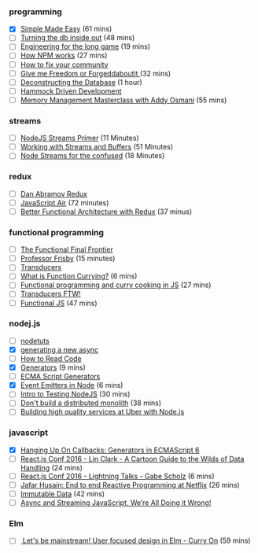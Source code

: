 ### programming

- [x] [Simple Made Easy](http://www.infoq.com/presentations/Simple-Made-Easy) (61 mins)
- [ ] [Turning the db inside out](https://www.youtube.com/watch?v=fU9hR3kiOK0) (48 mins)
- [ ] [Engineering for the long game](https://www.youtube.com/watch?v=p0jGmgIrf_M&list=PL055Epbe6d5Y86GSg3nhUH3o_v62FGpCI&feature=youtu.be&app=desktop) (19 mins)
- [ ] [How NPM works](https://www.youtube.com/watch?v=ShRDgdvlZQ8) (27 mins)
- [ ] [How to fix your community](https://www.youtube.com/watch?v=--hGo2Ff23U&app=desktop)
- [ ] [Give me Freedom or Forgeddaboutit ](https://www.youtube.com/watch?v=K8f19pXB3ts) (32 mins)
- [ ] [Deconstructing the Database](https://www.youtube.com/watch?v=Cym4TZwTCNU) (1 hour)
- [ ] [Hammock Driven Development](https://www.youtube.com/watch?v=f84n5oFoZBc)
- [ ] [Memory Management Masterclass with Addy Osmani](https://www.youtube.com/watch?v=LaxbdIyBkL0) (55 mins)

### streams
- [ ] [NodeJS Streams Primer](https://www.youtube.com/watch?v=yOSNQZm3Trw&list=PLLO-uAO11Coy6oIomjkQlXmkubI4Dizqm&index=1) (11 Minutes)
- [ ] [Working with Streams and Buffers](https://www.youtube.com/watch?v=aJrM46yzg0Q&list=PLLO-uAO11Coy6oIomjkQlXmkubI4Dizqm&index=2) (51 Minutes)
- [ ] [Node Streams for the confused](https://www.youtube.com/watch?v=9llfAByho98&list=PLLO-uAO11Coy6oIomjkQlXmkubI4Dizqm&index=3) (18 Minutes)

### redux
- [ ] [Dan Abramov Redux](https://www.youtube.com/watch?v=VJ38wSFbM3A)
- [ ] [JavaScript Air](https://www.youtube.com/watch?v=82M9fKe7hiw) (72 minutes)
- [ ] [Better Functional Architecture with Redux](https://www.youtube.com/watch?v=RtqWK6lMI5U) (37 minus)

### functional programming
- [ ] [The Functional Final Frontier](https://www.youtube.com/watch?v=xeEojV8K7Lk)
- [ ] [Professor Frisby](https://www.youtube.com/watch?v=h_tkIpwbsxY&index=1&list=PLK_hdtAJ4KqX0JOs_KMAmUNTNMRYhWEaC) (15 minutes)
- [ ] [Transducers](https://www.youtube.com/watch?v=6mTbuzafcII)
- [ ] [What is Function Currying?](https://egghead.io/lessons/javascript-what-is-currying) (6 mins)
- [ ] [Functional programming and curry cooking in JS](https://www.youtube.com/watch?v=6Qx5ZAbfqjo) (27 mins)
- [ ] [Transducers FTW!](https://www.youtube.com/watch?v=MrDvPB8FSMQ&feature=youtu.be)
- [ ] [Functional JS](https://www.youtube.com/watch?v=XXZA6b8y8kM) (47 mins)

### nodej.js
- [ ] [nodetuts](http://nodetuts.com/)
- [x] [generating a new async](https://www.youtube.com/watch?v=jG0141gfxzY)
- [ ] [How to Read Code](https://www.youtube.com/watch?v=-KgU5sxGtuM&feature=youtu.be&a)
- [x] [Generators](https://www.youtube.com/watch?v=Zk_rX2n3Ml8) (9 mins)
- [ ] [ECMA Script Generators](https://egghead.io/lessons/ecmascript-6-generators)
- [x] [Event Emitters in Node](https://egghead.io/lessons/node-js-using-eventemitters-in-node-js) (6 mins)
- [ ] [Intro to Testing NodeJS](https://www.youtube.com/watch?v=u2XCdkL4bWI) (30 mins)
- [ ] [Don't build a distributed monolith](https://www.youtube.com/watch?v=-czp0Y4Z36Y) (38 mins)
- [ ] [Building high quality services at Uber with Node.js](https://vimeo.com/109294569)

### javascript
- [x] [Hanging Up On Callbacks: Generators in ECMAScript 6](https://www.youtube.com/watch?v=s-BwEk-Y4kg)
- [ ] [React.js Conf 2016 - Lin Clark - A Cartoon Guide to the Wilds of Data Handling](https://www.youtube.com/watch?v=WIqbzHdEPVM) (24 mins)
- [ ] [React.js Conf 2016 - Lightning Talks - Gabe Scholz](https://www.youtube.com/watch?v=Zx4mmvMaAUk&feature=youtu.be) (6 mins)
- [ ] [Jafar Husain: End to end Reactive Programming at Netflix](https://www.youtube.com/watch?v=LB4lhFJBBq0) (26 mins)
- [ ] [Immutable Data](https://www.youtube.com/watch?v=bi8c55JNyGA) (42 mins)
- [ ] [Async and Streaming JavaScript, We’re All Doing it Wrong!](https://vimeo.com/131196784)

### Elm
- [ ] [ Let's be mainstream! User focused design in Elm - Curry On](https://www.youtube.com/watch?v=oYk8CKH7OhE&app=desktop) (59 mins)
